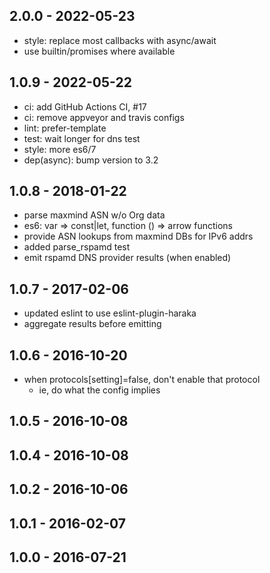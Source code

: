 

## 2.0.0 - 2022-05-23

- style: replace most callbacks with async/await
- use builtin/promises where available


## 1.0.9 - 2022-05-22

- ci: add GitHub Actions CI, #17
- ci: remove appveyor and travis configs
- lint: prefer-template
- test: wait longer for dns test
- style: more es6/7
- dep(async): bump version to 3.2


## 1.0.8 - 2018-01-22

- parse maxmind ASN w/o Org data
- es6: var => const|let, function () => arrow functions
- provide ASN lookups from maxmind DBs for IPv6 addrs
- added parse_rspamd test
- emit rspamd DNS provider results (when enabled)


## 1.0.7 - 2017-02-06

- updated eslint to use eslint-plugin-haraka
- aggregate results before emitting


## 1.0.6 - 2016-10-20

* when protocols[setting]=false, don't enable that protocol
    * ie, do what the config implies


## 1.0.5 - 2016-10-08

## 1.0.4 - 2016-10-08

## 1.0.2 - 2016-10-06

## 1.0.1 - 2016-02-07

## 1.0.0 - 2016-07-21
